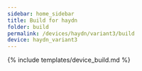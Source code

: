 ```yaml
---
sidebar: home_sidebar
title: Build for haydn
folder: build
permalink: /devices/haydn/variant3/build
device: haydn_variant3
---
```

{% include templates/device_build.md %}

